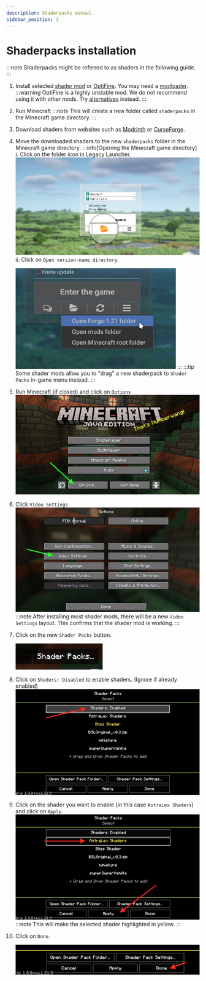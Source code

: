 ```yaml
---
description: Shaderpacks manual
sidebar_position: 3
---
```


# Shaderpacks installation

:::note
Shaderpacks might be referred to as shaders in the following guide.
:::

1. Install selected [shader mod](./optifine-alternatives.md#shaders) or [OptiFine](../mods/optifine.md). You may need a [modloader](/tags/modloader).
   :::warning
   OptiFine is a highly unstable mod. We do not recommend using it with other mods. Try [alternatives](./optifine-alternatives.md#shaders) instead.
   :::
2. Run Minecraft
   :::note
   This will create a new folder called `shaderpacks` in the Minecraft game directory.
   :::
3. Download shaders from websites such as [Modrinth](https://modrinth.com/shaders) or [CurseForge](https://www.curseforge.com/minecraft/search?class=shaders).
4. Move the downloaded shaders to the new `shaderpacks` folder in the Minecraft game directory.
   :::info[Opening the Minecraft game directory]
   i. Click on the folder icon in Legacy Launcher.
      ![Folder icon](./img/folder-button.png)
   ii. Click on `Open version-name directory`.
   
      ![Open version directory](../mods/img/mods_openclientdir.png)
   :::
   :::tip
   Some shader mods allow you to "drag" a new shaderpack to `Shader Packs` in-game menu instead.
   :::
6. Run Minecraft (if closed) and click on `Options`
   ![Options](./img/mc-options.png)
7. Click `Video Settings`
   ![Video Settings](./img/vid-settings.png)
   :::note
   After installing most shader mods, there will be a new `Video Settings` layout. This confirms that the shader mod is working.
   :::
8. Click on the new `Shader Packs` button.
   
   ![Shader Packs button](./img/shaderpacks-button.png)
10. Click on `Shaders: Disabled` to enable shaders. (Ignore if already enabled)
    ![Enable shaders](./img/enable-shaders.png)
11. Click on the shader you want to enable (in this case `AstraLex Shaders`) and click on `Apply`.
    ![AstraLex Shaders enable](./img/shaders-enabled.png)
    :::note
    This will make the selected shader highlighted in yellow.
    :::
12. Click on `Done`.
    
    ![Done button](./img/done-iris.png)
